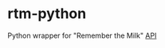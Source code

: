 # rtm-python
Python wrapper for "Remember the Milk" [API](https://www.rememberthemilk.com/services/api/)
